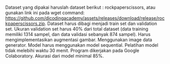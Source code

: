 Dataset yang dipakai haruslah dataset berikut : rockpaperscissors, atau gunakan link ini pada wget command: https://github.com/dicodingacademy/assets/releases/download/release/rockpaperscissors.zip.
Dataset harus dibagi menjadi train set dan validation set.
Ukuran validation set harus 40% dari total dataset (data training memiliki 1314 sampel, dan data validasi sebanyak 874 sampel).
Harus mengimplementasikan augmentasi gambar.
Menggunakan image data generator.
Model harus menggunakan model sequential.
Pelatihan model tidak melebihi waktu 30 menit.
Program dikerjakan pada Google Colaboratory.
Akurasi dari model minimal 85%.
